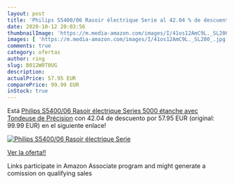 ```yaml
---
layout: post
title: 'Philips S5400/06 Rasoir électrique Serie al 42.04 % de descuento'
date: 2020-10-12 20:03:56
thumbnailImage: 'https://m.media-amazon.com/images/I/41os12AmC9L._SL200_.jpg'
images: [ 'https://m.media-amazon.com/images/I/41os12AmC9L._SL200_.jpg' ]
comments: true
category: ofertas
author: ring
slug: B012W0T0UG
description:
actualPrice: 57.95 EUR
comparePrice: 99.99 EUR
inStock: true
---
```


Está [Philips S5400/06 Rasoir électrique Series 5000 étanche avec Tondeuse de Précision](https://www.amazon.fr/dp/B012W0T0UG/?tag=tolees0d-21) con 42.04 de descuento por 57.95 EUR (original: 99.99 EUR) en el siguiente enlace!

[![Philips S5400/06 Rasoir électrique Serie](https://m.media-amazon.com/images/I/41os12AmC9L._SL200_.jpg)](https://www.amazon.fr/dp/B012W0T0UG/?tag=tolees0d-21)

[Ver la oferta!!](https://www.amazon.fr/dp/B012W0T0UG/?tag=tolees0d-21)

Links participate in Amazon Associate program and might generate a comission on qualifying sales


